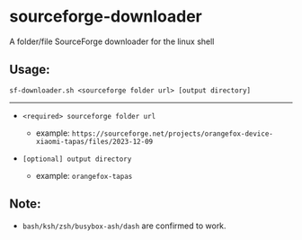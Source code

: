 # sourceforge-downloader

A folder/file SourceForge downloader for the linux shell

## Usage:
```shell
sf-downloader.sh <sourceforge folder url> [output directory]
```

---

- `<required> sourceforge folder url`
    - example: `https://sourceforge.net/projects/orangefox-device-xiaomi-tapas/files/2023-12-09`

- `[optional] output directory`
    - example: `orangefox-tapas`

## Note:
- `bash/ksh/zsh/busybox-ash/dash` are confirmed to work.
